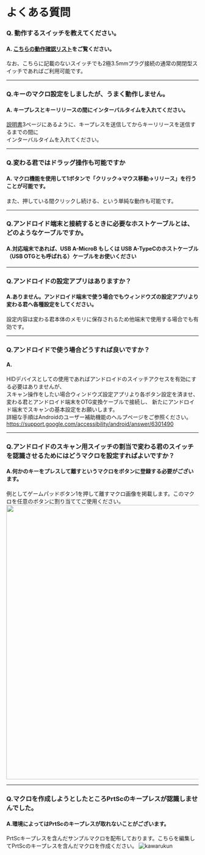 # よくある質問


### Q. 動作するスイッチを教えてください。

#### A. [こちらの動作確認リスト](https://github.com/bit-trade-one/BTIC2-KawaruKun/blob/master/CompatibleList.md)をご覧ください。

なお、こちらに記載のないスイッチでも2極3.5mmプラグ接続の通常の開閉型スイッチであればご利用可能です。

----

### Q.キーのマクロ設定をしましたが、うまく動作しません。

#### A. キープレスとキーリリースの間にインターバルタイムを入れてください。

[説明書](https://github.com/bit-trade-one/BTIC2-KawaruKun/blob/master/BTIC2_manual_Web_C.pdf)3ページにあるように、キープレスを送信してからキーリリースを送信するまでの間に  
インターバルタイムを入れてください。

----

### Q.変わる君ではドラッグ操作も可能ですか

#### A. マクロ機能を使用して1ボタンで「クリック→マウス移動→リリース」を行うことが可能です。
また、押している間クリックし続ける、という単純な動作も可能です。

----

### Q.アンドロイド端末と接続するときに必要なホストケーブルとは、どのようなケーブルですか。

#### A.対応端末であれば、USB A-MicroB もしくは USB A-TypeCのホストケーブル（USB OTGとも呼ばれる）ケーブルをお使いください

----

### Q.アンドロイドの設定アプリはありますか？

#### A.ありません。アンドロイド端末で使う場合でもウィンドウズの設定アプリより変わる君へ各種設定をしてください。
設定内容は変わる君本体のメモリに保存されるため他端末で使用する場合でも有効です。  

----

### Q.アンドロイドで使う場合どうすれば良いですか？

#### A.
HIDデバイスとしての使用であればアンドロイドのスイッチアクセスを有効にする必要はありませんが、  
スキャン操作をしたい場合ウィンドウズ設定アプリより各ボタン設定を済ませ、
変わる君とアンドロイド端末をOTG変換ケーブルで接続し、
新たにアンドロイド端末でスキャンの基本設定をお願いします。  
詳細な手順はAndroidのユーザー補助機能のヘルプページをご参照ください。  
https://support.google.com/accessibility/android/answer/6301490  

----

### Q.アンドロイドのスキャン用スイッチの割当で変わる君のスイッチを認識させるためにはどうマクロを設定すればよいですか？


#### A.何かのキーをプレスして離すというマクロをボタンに登録する必要がございます。
例としてゲームパッドボタン1を押して離すマクロ画像を掲載します。このマクロを任意のボタンに割り当ててご使用ください。
<img src="https://bit-trade-one.co.jp/wp/wp-content/uploads/2022/01/167aedb67359065a73cc37c149c0f338.png" width="720px"> 

----

### Q.マクロを作成しようとしたところPrtScのキープレスが認識しませんでした。

#### A.環境によってはPrtScのキープレスが取れないことがございます。

PrtScキープレスを含んだサンプルマクロを配布しております。こちらを編集してPrtScのキープレスを含んだマクロを作成ください。
![kawarukun](https://user-images.githubusercontent.com/85532743/173507713-baee98b4-bd8b-427f-9400-5e935d28806b.png)

